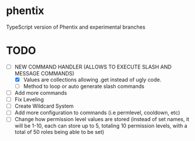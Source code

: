# phentix
TypeScript version of Phentix and experimental branches

# TODO
- [ ] NEW COMMAND HANDLER (ALLOWS TO EXECUTE SLASH AND MESSAGE COMMANDS)
  - [x] Values are collections allowing .get instead of ugly code.
  - [ ] Method to loop or auto generate slash commands
- [ ] Add more commands
- [ ] Fix Leveling
- [ ] Create Wildcard System
- [ ] Add more configuration to commands (i.e permlevel, cooldown, etc)
- [ ] Change how permission level values are stored (instead of set names, it will be 1-10, each can store up to 5, totaling 10 permission levels, with a total of 50 roles being able to be set)
